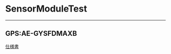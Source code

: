 # SensorModuleTest
***

## GPS:AE-GYSFDMAXB
[仕様書](http://akizukidenshi.com/download/ds/taiyouyuden/GYSFDMAXB_spec_ae.pdf)
